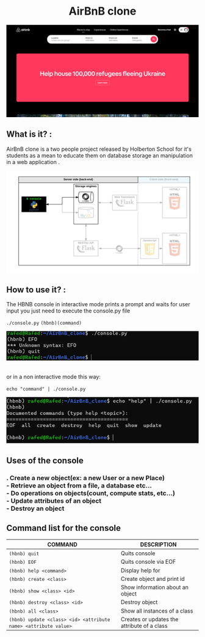 <h1 align="center">AirBnB clone</h1>

<p align="center">
  <img src="https://github.com/MOUHAMEDelHakim/AirBnB_clone/blob/master/things%20for%20readme%20file/screenshot.png" alt="yo">
</p>


## What is it? : 
AirBnB clone is a two people project released by Holberton School for it's students as a mean to educate them on database storage an manipulation in a web application .

<p align="center">
  <img src="https://github.com/MOUHAMEDelHakim/AirBnB_clone/blob/master/things%20for%20readme%20file/stolen.png" alt="Material Bread logo">
</p>

## How to use it? :
The HBNB console in interactive mode prints a prompt and waits for user input you just need to execute the console.py file

`
./console.py
`
`
(hbnb)(command)
`
<p align="center">
  <img src="https://github.com/MOUHAMEDelHakim/AirBnB_clone/blob/master/things%20for%20readme%20file/Capture%20d’écran%202022-03-06%20201919.png" alt="yo">
</p>

<br> or in a non interactive mode this way:

`echo "command" | ./console.py`

<p align="center">
  <img src="https://github.com/MOUHAMEDelHakim/AirBnB_clone/blob/master/things%20for%20readme%20file/non%20int.png" alt="yo">
</p>

## Uses of the console
<h3><b>. Create a new object(ex: a new User or a new Place)<br>
    - Retrieve an object from a file, a database etc…<br>
    - Do operations on objects(count, compute stats, etc…)<br>
    - Update attributes of an object<br>
 - Destroy an object<br></b>
</h3>

## Command list for the console

COMMAND | DESCRIPTION
----|----
```(hbnb) quit``` | Quits console
```(hbnb) EOF``` | Quits console via EOF
```(hbnb) help <command>``` | Display help for <command>
```(hbnb) create <class>``` | Create object and print id
```(hbnb) show <class> <id>``` | Show information about an object
```(hbnb) destroy <class> <id>``` | Destroy object
```(hbnb) all <class>``` | Show all instances of a class
```(hbnb) update <class> <id> <attribute name> <attribute value>``` | Creates or updates the attribute of a class
